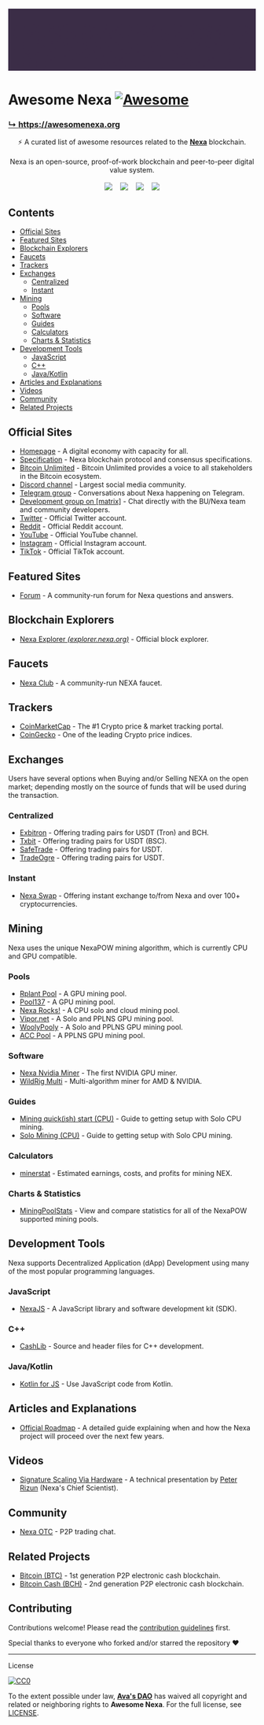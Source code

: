 ![Nexa Banner](/assets/ani-banner.gif)

# Awesome Nexa [![Awesome](https://awesome.re/badge.svg)](https://awesome.re)

<a href="https://awesomenexa.org"><h3>↳ https://awesomenexa.org</h3></a>

<div align="center">
⚡ A curated list of awesome resources related to the <a href='https://nexa.org/'><strong>Nexa</strong></a> blockchain.
<br />
<br />
Nexa is an open-source, proof-of-work blockchain and peer-to-peer digital value system.
<br />
<br />
<a href="https://matrix.to/#/#nexacoin:matrix.org">
<img src="https://img.shields.io/badge/matrix-%23nexacoin%3Amatrix.org-blue.svg" /></a>
&nbsp;&nbsp;
<a href="https://gitlab.com/nexa/nexa/-/commits/dev">
<img src="https://badgen.net/gitlab/last-commit/nexa/nexa/" /></a>
&nbsp;&nbsp;
<a href="https://gitlab.com/nexa/nexa/-/issues">
<img src="https://badgen.net/gitlab/open-issues/nexa/nexa" /></a>
&nbsp;&nbsp;
<a href="https://gitlab.com/nexa/nexa">
<img src="https://img.shields.io/badge/License-CC--0-blue.svg" /></a>
</div>


## Contents

- [Official Sites](#official-sites)
- [Featured Sites](#featured-sites)
- [Blockchain Explorers](#blockchain-explorers)
- [Faucets](#faucets)
- [Trackers](#trackers)
- [Exchanges](#exchanges)
  - [Centralized](#centralized)
  - [Instant](#instant)
- [Mining](#mining)
  - [Pools](#pools)
  - [Software](#software)
  - [Guides](#guides)
  - [Calculators](#calculators)
  - [Charts & Statistics](#chartsstatistics)
- [Development Tools](#development-tools)
  - [JavaScript](#javascript)
  - [C++](#c)
  - [Java/Kotlin](#javakotlin)
- [Articles and Explanations](#articles-and-explanations)
- [Videos](#videos)
- [Community](#community)
- [Related Projects](#related-projects)


## Official Sites

- [Homepage](https://nexa.org/) - A digital economy with capacity for all.
- [Specification](https://spec.nexa.org/) - Nexa blockchain protocol and consensus specifications.
- [Bitcoin Unlimited](https://www.bitcoinunlimited.info/) - Bitcoin Unlimited provides a voice to all stakeholders in the Bitcoin ecosystem.
- [Discord channel](https://discord.gg/2yQNsZV6EJ) - Largest social media community.
- [Telegram group](https://t.me/nexacoin) - Conversations about Nexa happening on Telegram.
- [Development group on [matrix]](https://matrix.to/#/#nexa-dev:matrix.org) - Chat directly with the BU/Nexa team and community developers.
- [Twitter](https://twitter.com/nexamoney) - Official Twitter account.
- [Reddit](https://www.reddit.com/r/Nexa/) - Official Reddit account.
- [YouTube](https://www.youtube.com/channel/UCH03nTnxs3TLmbSHtm54B1g) - Official YouTube channel.
- [Instagram](https://www.instagram.com/nexacoin/) - Official Instagram account.
- [TikTok](https://www.tiktok.com/@nexacoin) - Official TikTok account.


## Featured Sites

- [Forum](https://nexa.forum/) - A community-run forum for Nexa questions and answers.


## Blockchain Explorers

- [Nexa Explorer _(explorer.nexa.org)_](https://explorer.nexa.org/) - Official block explorer.


## Faucets

- [Nexa Club](https://faucet.nexaclub.org/) - A community-run NEXA faucet.


## Trackers

- [CoinMarketCap](https://coinmarketcap.com/currencies/nexa/) - The #1 Crypto price & market tracking portal.
- [CoinGecko](https://www.coingecko.com/en/coins/nexacoin) - One of the leading Crypto price indices.


## Exchanges

Users have several options when Buying and/or Selling NEXA on the open market; depending mostly on the source of funds that will be used during the transaction.

### Centralized
- [Exbitron](https://www.exbitron.com/trading/nexausdt) - Offering trading pairs for USDT (Tron) and BCH.
- [Txbit](https://txbit.io/Trade/NEXA/USDT) - Offering trading pairs for USDT (BSC).
- [SafeTrade](https://safe.trade/trading/nexausdt) - Offering trading pairs for USDT.
- [TradeOgre](https://www.tradeogre.com/) - Offering trading pairs for USDT.

### Instant
- [Nexa Swap](https://nexaswap.com) - Offering instant exchange to/from Nexa and over 100+ cryptocurrencies.


## Mining

Nexa uses the unique NexaPOW mining algorithm, which is currently CPU and GPU compatible.

### Pools
- [Rplant Pool](https://pool.rplant.xyz/) - A GPU mining pool.
- [Pool137](https://nexapool.crypto137.com/) - A GPU mining pool.
- [Nexa Rocks!](https://nexa.rocks/pool/) - A CPU solo and cloud mining pool.
- [Vipor.net](https://vipor.net/) - A Solo and PPLNS GPU mining pool.
- [WoolyPooly](https://woolypooly.com/en/coin/nexa) - A Solo and PPLNS GPU mining pool.
- [ACC Pool](https://nexa.acc-pool.pw/) - A PPLNS GPU mining pool.

### Software
- [Nexa Nvidia Miner](https://gitlab.com/proteanx/nexa-nvidia-miner) - The first NVIDIA GPU miner.
- [WildRig Multi](https://github.com/andru-kun/wildrig-multi) - Multi-algorithm miner for AMD & NVIDIA.

### Guides
- [Mining quick(ish) start (CPU)](https://www.reddit.com/r/Nexa/comments/vhgubw/mining_quickish_start/) - Guide to getting setup with Solo CPU mining.
- [Solo Mining (CPU)](https://nexa.rocks/solo/) - Guide to getting setup with Solo CPU mining.

### Calculators
- [minerstat](https://minerstat.com/coin/NEX) - Estimated earnings, costs, and profits for mining NEX.

### Charts & Statistics
- [MiningPoolStats](https://miningpoolstats.stream/nexa) - View and compare statistics for all of the NexaPOW supported mining pools.


## Development Tools

Nexa supports Decentralized Application (dApp) Development using many of the most popular programming languages.

### JavaScript
- [NexaJS](https://nexajs.org/) - A JavaScript library and software development kit (SDK).

### C&plus;&plus;
- [CashLib](https://gitlab.com/nexa/nexa/-/tree/dev/src/cashlib) - Source and header files for C++ development.

### Java/Kotlin
- [Kotlin for JS](https://kotlinlang.org/docs/js-interop.html) - Use JavaScript code from Kotlin.


## Articles and Explanations

- [Official Roadmap](https://www.nexa.org/roadmap) - A detailed guide explaining when and how the Nexa project will proceed over the next few years.


## Videos

- [Signature Scaling Via Hardware](https://www.youtube.com/watch?v=pDRCWcw5sAU) - A technical presentation by [Peter Rizun](https://twitter.com/PeterRizun) (Nexa's Chief Scientist).


## Community

- [Nexa OTC](https://t.me/nexaP2Ptrading) - P2P trading chat.


## Related Projects

- [Bitcoin (BTC)](https://bitcoin.org) - 1st generation P2P electronic cash blockchain.
- [Bitcoin Cash (BCH)](https://bitcoincash.org) - 2nd generation P2P electronic cash blockchain.


## Contributing

Contributions welcome! Please read the [contribution guidelines](CONTRIBUTING.md) first.

Special thanks to everyone who forked and/or starred the repository ❤️

---

License

[![CC0](http://mirrors.creativecommons.org/presskit/buttons/88x31/svg/cc-zero.svg)](http://creativecommons.org/publicdomain/zero/1.0)

To the extent possible under law, [__Ava's DAO__](https://github.com/avasdao/) has waived all copyright and related or neighboring rights to __Awesome Nexa__. For the full license, see [LICENSE](LICENSE.md).
